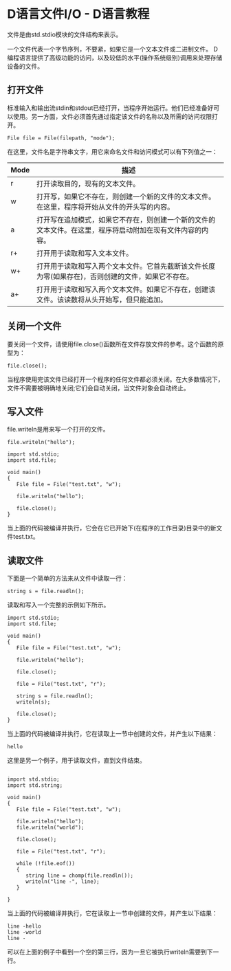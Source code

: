 # D语言文件I/O - D语言教程

文件是由std.stdio模块的文件结构来表示。

一个文件代表一个字节序列，不要紧，如果它是一个文本文件或二进制文件。 D编程语言提供了高级功能的访问，以及较低的水平(操作系统级别)调用来处理存储设备的文件。

## 打开文件

标准输入和输出流stdin和stdout已经打开，当程序开始运行。他们已经准备好可以使用。另一方面，文件必须首先通过指定该文件的名称以及所需的访问权限打开。

```
File file = File(filepath, "mode");
```

在这里，文件名是字符串文字，用它来命名文件和访问模式可以有下列值之一：

| Mode | 描述 |
| --- | --- |
| r | 打开读取目的，现有的文本文件。 |
| w | 打开写，如果它不存在，则创建一个新的文件的文本文件。在这里，程序将开始从文件的开头写的内容。 |
| a | 打开写在追加模式，如果它不存在，则创建一个新的文件的文本文件。在这里，程序将启动附加在现有文件内容的内容。 |
| r+ | 打开用于读取和写入文本文件。 |
| w+ | 打开用于读取和写入两个文本文件。它首先截断该文件长度为零(如果存在)，否则创建的文件，如果它不存在。 |
| a+ | 打开用于读取和写入两个文本文件。如果它不存在，创建该文件。该读数将从头开始写，但只能​​追加。 |

## 关闭一个文件

要关闭一个文件，请使用file.close()函数所在文件存放文件的参考。这个函数的原型为：

```
file.close();
```

当程序使用完该文件已经打开一个程序的任何文件都必须关闭。在大多数情况下，文件不需要被明确地关闭;它们会自动关闭，当文件对象会自动终止。

## 写入文件

file.writeln是用来写一个打开的文件。

```
file.writeln("hello");
```

```
import std.stdio;
import std.file;

void main()
{
   File file = File("test.txt", "w");

   file.writeln("hello");

   file.close();
}

```

当上面的代码被编译并执行，它会在它已开始下(在程序的工作目录)目录中的新文件test.txt。

## 读取文件

下面是一个简单的方法来从文件中读取一行：

```
string s = file.readln();
```

读取和写入一个完整的示例如下所示。

```
import std.stdio;
import std.file;

void main()
{
   File file = File("test.txt", "w");

   file.writeln("hello");

   file.close();

   file = File("test.txt", "r");

   string s = file.readln();
   writeln(s);

   file.close();
}
```

当上面的代码被编译并执行，它在读取上一节中创建的文件，并产生以下结果：

```
hello

```

这里是另一个例子，用于读取文件，直到文件结束。

```

import std.stdio;
import std.string;

void main()
{
   File file = File("test.txt", "w");

   file.writeln("hello");
   file.writeln("world");

   file.close();

   file = File("test.txt", "r");

   while (!file.eof()) 
   {
      string line = chomp(file.readln());
      writeln("line -", line);
   }

}
```

当上面的代码被编译并执行，它在读取上一节中创建的文件，并产生以下结果：

```
line -hello
line -world
line -

```

可以在上面的例子中看到一个空的第三行，因为一旦它被执行writeln需要到下一行。

 